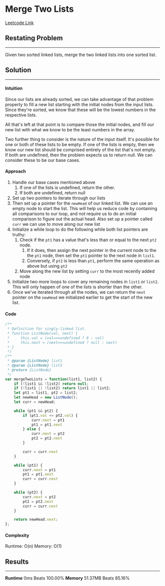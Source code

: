 # Merge Two Lists
[Leetcode Link](https://leetcode.com/problems/merge-two-sorted-lists/)

## Restating Problem
---------------------------------------------------------

Given two sorted linked lists, merge the two linked lists into one sorted list.

## Solution
------------

#### Intuition

Since our lists are already sorted, we can take advantage of that problem property to fill a new list starting with the initial nodes from the input lists. Since they're sorted, we know that these will be the lowest numbers in the respective lists.

All that's left at that point is to compare those the initial nodes, and fill our new list with what we know to be the least numbers in the array.

Two further thing to consider is the nature of the input itself. It's possible for one or both of these lists to be empty. If one of the lists is empty, then we know our new list should be comprised entirely of the list that's not empty. If both are undefined, then the problem expects us to return null. We can consider these to be our base cases.

#### Approach

1. Handle our base cases mentioned above
	1. If one of the lists is undefined, return the other.
	2. If both are undefined, return null
2. Set up two pointers to iterate through our lists
3. Then set up a pointer for the `newHead` of our linked list. We can use an empty node to start the list. This will help us reduce code by containing all comparisons to our loop, and not require us to do an initial comparison to figure out the actual head. Also set up a pointer called `curr` we can use to move along our new list
4. Initialize a while loop to do the following while both list pointers are truthy:
	1. Check if the `pt1` has a value that's less than or equal to the next `pt2` node.
		1. If it does, then assign the next pointer in the current node to the the `pt1` node, then set the `pt1` pointer to the next node in `list1`.
		2. Conversely, if `pt2` is less than `pt1`, perform the same operation as above but using `pt2`
	2. Move along the new list by setting `curr` to the most recently added node
5. Initialize two more loops to cover any remaining nodes in `list1` or `list2`. This will only happen of one of the lists is shorter than the other.
6. Once we've iterated through all the nodes, we can return the `next` pointer on the `newHead` we initialized earlier to get the start of the new list.


#### Code
```js
/**
 * Definition for singly-linked list.
 * function ListNode(val, next) {
 *     this.val = (val===undefined ? 0 : val)
 *     this.next = (next===undefined ? null : next)
 * }
 */
/**
 * @param {ListNode} list1
 * @param {ListNode} list2
 * @return {ListNode}
 */
var mergeTwoLists = function(list1, list2) {
    if (!list1 && !list2) return null;
    if (!list1 || !list2) return list1 || list2;
    let pt1 = list1, pt2 = list2;
    let newHead = new ListNode();
    let curr = newHead;

    while (pt1 && pt2) {
        if (pt1.val <= pt2.val) {
            curr.next = pt1
            pt1 = pt1.next
        } else {
            curr.next = pt2
            pt2 = pt2.next
        }

        curr = curr.next
    }

    while (pt1) {
        curr.next = pt1
        pt1 = pt1.next
        curr = curr.next
    }

    while (pt2) {
        curr.next = pt2
        pt2 = pt2.next
        curr = curr.next
    }

    return newHead.next;
};


```

#### Complexity

Runtime:  O(n)
Memory: O(1)

## Results
----------

**Runtime** 0ms Beats 100.00%
**Memory** 51.37MB Beats 85.16%
